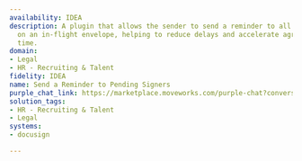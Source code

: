 ```yaml
---
availability: IDEA
description: A plugin that allows the sender to send a reminder to all pending signers
  on an in-flight envelope, helping to reduce delays and accelerate agreement turnaround
  time.
domain:
- Legal
- HR - Recruiting & Talent
fidelity: IDEA
name: Send a Reminder to Pending Signers
purple_chat_link: https://marketplace.moveworks.com/purple-chat?conversation=%7B%22messages%22%3A%5B%7B%22parts%22%3A%5B%7B%22richText%22%3A%22%3Cp+xmlns%3D%5C%22http%3A%2F%2Fwww.w3.org%2F1999%2Fxhtml%5C%22%3EI+want+to+send+a+reminder+for+an+envelope+I+sent+on+Docusign%3C%2Fp%3E%22%7D%5D%2C%22role%22%3A%22user%22%7D%2C%7B%22parts%22%3A%5B%7B%22richText%22%3A%22%3Cp+xmlns%3D%5C%22http%3A%2F%2Fwww.w3.org%2F1999%2Fxhtml%5C%22%3EOkay%2C+which+envelope+would+you+like+to+send+a+reminder+for%3F%3C%2Fp%3E%22%7D%2C%7B%22reasoningSteps%22%3A%5B%7B%22richText%22%3A%22%3Cp+xmlns%3D%5C%22http%3A%2F%2Fwww.w3.org%2F1999%2Fxhtml%5C%22%3EFetching+your+in-flight+envelopes+from+%3Cb%3EDocuSign%3C%2Fb%3E%3C%2Fp%3E%22%2C%22status%22%3A%22success%22%7D%5D%7D%2C%7B%22richText%22%3A%22%3Col+xmlns%3D%5C%22http%3A%2F%2Fwww.w3.org%2F1999%2Fxhtml%5C%22%3E%3Cli%3E%3Cp%3ESOW+for+Project+Alpha+-+Pending%3A+Emily+White%3C%2Fp%3E%3C%2Fli%3E%3Cli%3E%3Cp%3EMutual+NDA+-+Pending%3A+John+Doe%3C%2Fp%3E%3C%2Fli%3E%3Cli%3E%3Cp%3EUpdated+Service+Agreement+-+Pending%3A+Michael+Johnson%2C+Sarah+Davis%3C%2Fp%3E%3C%2Fli%3E%3C%2Fol%3E%22%7D%5D%2C%22role%22%3A%22assistant%22%7D%2C%7B%22parts%22%3A%5B%7B%22richText%22%3A%221%22%7D%5D%2C%22role%22%3A%22user%22%7D%2C%7B%22parts%22%3A%5B%7B%22richText%22%3A%22%3Cp%3EI+will+send+a+reminder+for+%3Cstrong%3ESOW+for+Project+Alpha%3C%2Fstrong%3E+to+all+pending+signers.+Is+this+correct%3F%3C%2Fp%3E%22%7D%5D%2C%22role%22%3A%22assistant%22%7D%2C%7B%22parts%22%3A%5B%7B%22richText%22%3A%22%3Cp%3EYes%3C%2Fp%3E%22%7D%5D%2C%22role%22%3A%22user%22%7D%2C%7B%22parts%22%3A%5B%7B%22reasoningSteps%22%3A%5B%7B%22richText%22%3A%22%3Cp+xmlns%3D%5C%22http%3A%2F%2Fwww.w3.org%2F1999%2Fxhtml%5C%22%3ESending+reminder+for+envelope+%3Cb%3ESOW+for+Project+Alpha%3C%2Fb%3E+to+%3Ci%3EEmily+White%3C%2Fi%3E.%3C%2Fp%3E%22%2C%22status%22%3A%22success%22%7D%5D%7D%2C%7B%22richText%22%3A%22%3Cp+xmlns%3D%5C%22http%3A%2F%2Fwww.w3.org%2F1999%2Fxhtml%5C%22%3EDone.+A+reminder+has+been+sent+for+the+envelope+%27SOW+for+Project+Alpha%27.%3C%2Fp%3E%22%7D%2C%7B%22citations%22%3A%5B%7B%22citationTitle%22%3A%22SOW+for+Project+Alpha%22%2C%22connectorName%22%3A%22docusign%22%7D%5D%7D%5D%2C%22role%22%3A%22assistant%22%7D%5D%7D
solution_tags:
- HR - Recruiting & Talent
- Legal
systems:
- docusign

---
```

